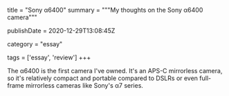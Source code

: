 
title = "Sony α6400"
summary = """My thoughts on the Sony α6400 camera"""

publishDate = 2020-12-29T13:08:45Z

category = "essay"

tags = ['essay', 'review']
+++

The α6400 is the first camera I've owned.
It's an APS-C mirrorless camera, so it's relatively compact and portable compared to DSLRs or even full-frame mirrorless cameras like Sony's α7 series.
